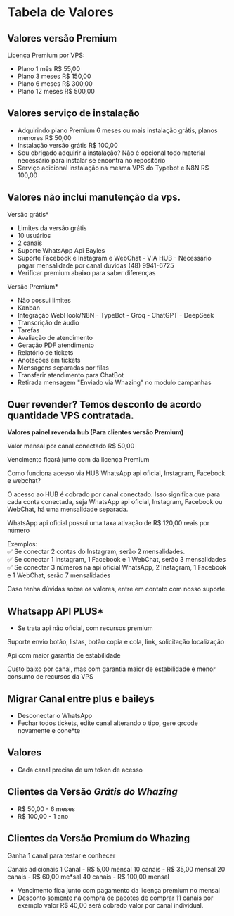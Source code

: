 # Tabela de Valores

## Valores versão Premium

Licença Premium por VPS:

* Plano 1 mês R$ 55,00
* Plano 3 meses R$ 150,00
* Plano 6 meses R$ 300,00
* Plano 12 meses R$ 500,00

## Valores serviço de instalação

* Adquirindo plano Premium 6 meses ou mais instalação grátis, planos menores R$ 50,00
* Instalação versão grátis R$ 100,00
* Sou obrigado adquirir a instalação? Não é opcional todo material necessário para instalar se encontra no repositório
* Serviço adicional instalação na mesma VPS do Typebot e N8N R$ 100,00

## Valores não inclui manutenção da vps.

Versão grátis\*

* Limites da versão grátis
* 10 usuários
* 2 canais
* Suporte WhatsApp Api Bayles
* Suporte Facebook e Instagram e WebChat - VIA HUB - Necessário pagar mensalidade por canal duvidas (48) 9941-6725
* Verificar premium abaixo para saber diferenças

Versão Premium\*

* Não possui limites
* Kanban
* Integração WebHook/N8N - TypeBot - Groq - ChatGPT - DeepSeek
* Transcrição de áudio
* Tarefas
* Avaliação de atendimento
* Geração PDF atendimento
* Relatório de tickets
* Anotações em tickets
* Mensagens separadas por filas
* Transferir atendimento para ChatBot
* Retirada mensagem "Enviado via Whazing" no modulo campanhas

## Quer revender? Temos desconto de acordo quantidade VPS contratada.



**Valores painel revenda hub (Para clientes versão Premium)**

Valor mensal por canal conectado R$ 50,00

Vencimento ficará junto com da licença Premium

Como funciona acesso via HUB WhatsApp api oficial, Instagram, Facebook e webchat?

O acesso ao HUB é cobrado por canal conectado. Isso significa que para cada conta conectada, seja WhatsApp api oficial, Instagram, Facebook ou WebChat, há uma mensalidade separada.

WhatsApp api oficial possui uma taxa ativação de R$ 120,00 reais por número

Exemplos:\
✅ Se conectar 2 contas do Instagram, serão 2 mensalidades.\
✅ Se conectar 1 Instagram, 1 Facebook e 1 WebChat, serão 3 mensalidades\
✅ Se conectar 3 números na api oficial WhatsApp, 2 Instagram, 1 Facebook e 1 WebChat, serão 7 mensalidades

Caso tenha dúvidas sobre os valores, entre em contato com nosso suporte.

## Whatsapp API PLUS\*

* Se trata api não oficial, com recursos premium

Suporte envio botão, listas, botão copia e cola, link, solicitação localização

Api com maior garantia de estabilidade

Custo baixo por canal, mas com garantia maior de estabilidade e menor consumo de recursos da VPS

## Migrar Canal entre plus e baileys

* Desconectar o WhatsApp
* Fechar todos tickets, edite canal alterando o tipo, gere qrcode novamente e cone\*te

## Valores

* Cada canal precisa de um token de acesso

## Clientes da Versão _Grátis do Whazing_

* R$ 50,00 - 6 meses
* R$ 100,00 - 1 ano

## Clientes da Versão Premium do Whazing

Ganha 1 canal para testar e conhecer

Canais adicionais 1 Canal - R$ 5,00 mensal 10 canais - R$ 35,00 mensal 20 canais - R$ 60,00 me\*sal 40 canais - R$ 100,00 mensal

* Vencimento fica junto com pagamento da licença premium no mensal
* Desconto somente na compra de pacotes de comprar 11 canais por exemplo valor R$ 40,00 será cobrado valor por canal individual.

